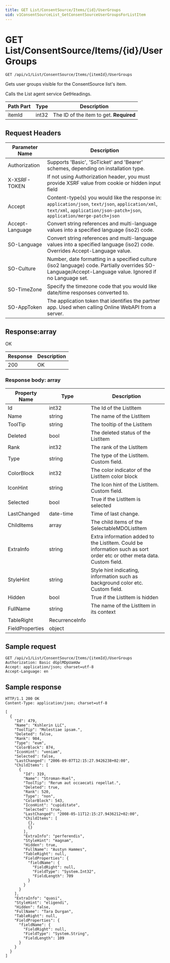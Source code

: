 ```yaml
---
title: GET List/ConsentSource/Items/{id}/UserGroups
uid: v1ConsentSourceList_GetConsentSourceUserGroupsForListItem
---
```


# GET List/ConsentSource/Items/{id}/UserGroups

```http
GET /api/v1/List/ConsentSource/Items/{itemId}/UserGroups
```

Gets user groups visible for the ConsentSource list's item.


Calls the List agent service GetHeadings.





| Path Part | Type | Description |
|-----------|------|-------------|
| itemId | int32 | The ID of the item to get. **Required** |



## Request Headers

| Parameter Name | Description |
|----------------|-------------|
| Authorization  | Supports 'Basic', 'SoTicket' and 'Bearer' schemes, depending on installation type. |
| X-XSRF-TOKEN   | If not using Authorization header, you must provide XSRF value from cookie or hidden input field |
| Accept         | Content-type(s) you would like the response in: `application/json`, `text/json`, `application/xml`, `text/xml`, `application/json-patch+json`, `application/merge-patch+json` |
| Accept-Language | Convert string references and multi-language values into a specified language (iso2) code. |
| SO-Language | Convert string references and multi-language values into a specified language (iso2) code. Overrides Accept-Language value. |
| SO-Culture | Number, date formatting in a specified culture (iso2 language) code. Partially overrides SO-Language/Accept-Language value. Ignored if no Language set. |
| SO-TimeZone | Specify the timezone code that you would like date/time responses converted to. |
| SO-AppToken | The application token that identifies the partner app. Used when calling Online WebAPI from a server. |


## Response:array

OK

| Response | Description |
|----------------|-------------|
| 200 | OK |

### Response body: array

| Property Name | Type |  Description |
|----------------|------|--------------|
| Id | int32 | The Id of the ListItem |
| Name | string | The name of the ListItem |
| ToolTip | string | The tooltip of the ListItem |
| Deleted | bool | The deleted status of the ListItem |
| Rank | int32 | The rank of the ListItem |
| Type | string | The type of the ListItem. Custom field. |
| ColorBlock | int32 | The color indicator of the ListItem color block |
| IconHint | string | The Icon hint of the ListItem. Custom field. |
| Selected | bool | True if the ListItem is selected |
| LastChanged | date-time | Time of last change. |
| ChildItems | array | The child items of the SelectableMDOListItem |
| ExtraInfo | string | Extra information added to the ListItem. Could be information such as sort order etc or other meta data. Custom field. |
| StyleHint | string | Style hint indicating, information such as background color etc. Custom field. |
| Hidden | bool | True if the ListItem is hidden |
| FullName | string | The name of the ListItem in its context |
| TableRight | RecurrenceInfo |  |
| FieldProperties | object |  |

## Sample request

```http!
GET /api/v1/List/ConsentSource/Items/{itemId}/UserGroups
Authorization: Basic dGplMDpUamUw
Accept: application/json; charset=utf-8
Accept-Language: en
```

## Sample response

```http_
HTTP/1.1 200 OK
Content-Type: application/json; charset=utf-8

[
  {
    "Id": 479,
    "Name": "Kshlerin LLC",
    "ToolTip": "Molestiae ipsam.",
    "Deleted": false,
    "Rank": 984,
    "Type": "eum",
    "ColorBlock": 874,
    "IconHint": "veniam",
    "Selected": false,
    "LastChanged": "2006-09-07T12:15:27.9426238+02:00",
    "ChildItems": [
      {
        "Id": 319,
        "Name": "Stroman-Huel",
        "ToolTip": "Rerum aut occaecati repellat.",
        "Deleted": true,
        "Rank": 520,
        "Type": "non",
        "ColorBlock": 543,
        "IconHint": "cupiditate",
        "Selected": true,
        "LastChanged": "2008-05-11T12:15:27.9436212+02:00",
        "ChildItems": [
          {},
          {}
        ],
        "ExtraInfo": "perferendis",
        "StyleHint": "magnam",
        "Hidden": true,
        "FullName": "Austyn Hammes",
        "TableRight": null,
        "FieldProperties": {
          "fieldName": {
            "FieldRight": null,
            "FieldType": "System.Int32",
            "FieldLength": 709
          }
        }
      }
    ],
    "ExtraInfo": "quasi",
    "StyleHint": "eligendi",
    "Hidden": false,
    "FullName": "Tara Durgan",
    "TableRight": null,
    "FieldProperties": {
      "fieldName": {
        "FieldRight": null,
        "FieldType": "System.String",
        "FieldLength": 109
      }
    }
  }
]
```